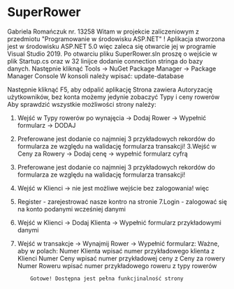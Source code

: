 # SuperRower
Gabriela Romańczuk nr. 13258
Witam w projekcie zaliczeniowym z przedmiotu "Programowanie w środowisku ASP.NET" ! 
Aplikacja stworzona jest w środowisku ASP.NET 5.0 więc zaleca się otwarcie jej w programie Visual Studio 2019. 
Po otwarciu pliku SuperRower.sln proszę o wejście w plik Startup.cs oraz w 32 linijce dodanie connection stringa do bazy danych.
Następnie kliknąć Tools -> NuGet Package Manager -> Package Manager Console
W konsoli należy wpisać: 
update-database

Następnie kliknąć F5, aby odpalić aplikację
Strona zawiera Autoryzację użytkowników, bez konta możemy jedynie zobaczyć Typy i ceny rowerów
Aby sprawdzić wszystkie możliwości strony należy:
1. Wejść w Typy rowerów po wynajęcia -> Dodaj Rower -> Wypełnić formularz -> DODAJ
2. Preferowane jest dodanie co najmniej 3 przykładowych rekordów do formularza ze względu na walidację formularza transakcji!
3.Wejść w Ceny za Rowery -> Dodaj cenę -> wypełnić formularz cyfrą
4. Preferowane jest dodanie co najmniej 3 przykładowych rekordów do formularza ze względu na walidację formularza transakcji!
5. Wejść w Klienci -> nie jest możliwe wejście bez zalogowania! więc
6. Register - zarejestrować nasze kontro na stronie
7.Login - zalogować się na konto podanymi wcześniej danymi
8. Wejść w Klienci -> Dodaj Klienta -> Wypełnić formularz przykładowymi danymi
9. Wejść w transakcje -> Wynajmij Rower -> Wypełnić formularz: Ważne, aby w polach:
            Numer Klienta wpisać numer przykładowego klienta z Klienci
            Numer Ceny wpisać numer przykładowej ceny z Ceny za rowery
            Numer Roweru wpisać numer przykładowego roweru z typy rowerów
            
            
           Gotowe! Dostępna jest pełna funkcjinalność strony


